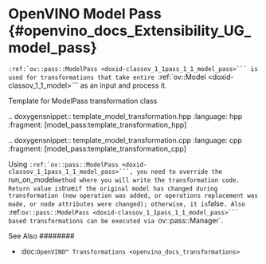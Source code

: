 # OpenVINO Model Pass {#openvino_docs_Extensibility_UG_model_pass}

``:ref:`ov::pass::ModelPass <doxid-classov_1_1pass_1_1_model_pass>``` is used for transformations that take entire ``:ref:`ov::Model <doxid-classov_1_1_model>``` as an input and process it.

Template for ModelPass transformation class

.. doxygensnippet:: template_model_transformation.hpp
   :language: hpp
   :fragment: [model_pass:template_transformation_hpp]

.. doxygensnippet:: template_model_transformation.cpp
   :language: cpp
   :fragment: [model_pass:template_transformation_cpp]

Using ``:ref:`ov::pass::ModelPass <doxid-classov_1_1pass_1_1_model_pass>```, you need to override the ``run_on_model`` method where you will write the transformation code.
Return value is ``true`` if the original model has changed during transformation (new operation was added, or operations replacement was made, or node attributes were changed); otherwise, it is ``false``.
Also ``:ref:`ov::pass::ModelPass <doxid-classov_1_1pass_1_1_model_pass>``` based transformations can be executed via `ov::pass::Manager`.

See Also
########

* :doc:`OpenVINO™ Transformations <openvino_docs_transformations>`
